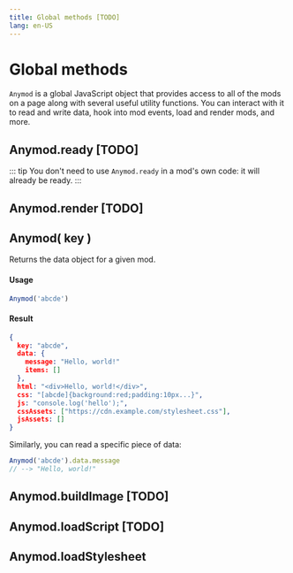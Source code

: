 ```yaml
---
title: Global methods [TODO]
lang: en-US
---
```


# Global methods

`Anymod` is a global JavaScript object that provides access to all of the mods on a page along with several useful utility functions. You can interact with it to read and write data, hook into mod events, load and render mods, and more.

## Anymod.ready [TODO]

::: tip
You don't need to use `Anymod.ready` in a mod's own code: it will already be ready.
:::

## Anymod.render [TODO]

## Anymod( key )

Returns the data object for a given mod.

#### Usage

```js
Anymod('abcde')
```

#### Result

```json
{
  key: "abcde", 
  data: {
    message: "Hello, world!"
    items: []
  }, 
  html: "<div>Hello, world!</div>",
  css: "[abcde]{background:red;padding:10px...}",
  js: "console.log('hello');",
  cssAssets: ["https://cdn.example.com/stylesheet.css"],
  jsAssets: []
}
```

Similarly, you can read a specific piece of data:

```js
Anymod('abcde').data.message
// --> "Hello, world!"
```

## Anymod.buildImage [TODO]

## Anymod.loadScript [TODO]

## Anymod.loadStylesheet
